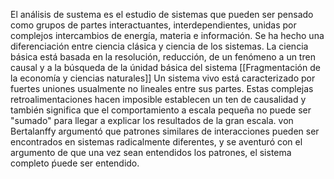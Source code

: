 El análisis de sustema es el estudio de sistemas que pueden ser pensado como grupos de partes interactuantes, interdependientes, unidas por complejos intercambios de energía, materia e información. 
Se ha hecho una diferenciación entre ciencia clásica y ciencia de los sistemas. La ciencia básica está basada en la resolución, reducción, de un fenómeno a un tren causal y a la búsqueda de la únidad básica del sistema [[Fragmentación de la economía y ciencias naturales]] 
Un sistema vivo está caracterizado por fuertes uniones usualmente no lineales entre sus partes. Estas complejas retroalimentaciones hacen imposible establecen un ten de causalidad y también significa que el comportamiento a escala pequeña no puede ser "sumado" para llegar a explicar los resultados de la gran escala.
von Bertalanffy argumentó que patrones similares de interacciones pueden ser encontrados en sistemas radicalmente diferentes, y se aventuró con el argumento de que una vez sean entendidos los patrones, el sistema completo ṕuede ser entendido.